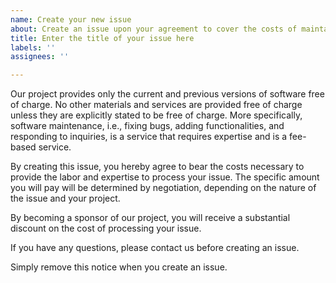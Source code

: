```yaml
---
name: Create your new issue
about: Create an issue upon your agreement to cover the costs of maintaining our project
title: Enter the title of your issue here
labels: ''
assignees: ''

---
```


Our project provides only the current and previous versions of
software free of charge. No other materials and services are provided
free of charge unless they are explicitly stated to be free of
charge. More specifically, software maintenance, i.e., fixing bugs,
adding functionalities, and responding to inquiries, is a service that
requires expertise and is a fee-based service.

By creating this issue, you hereby agree to bear the costs necessary
to provide the labor and expertise to process your issue. The specific
amount you will pay will be determined by negotiation, depending on
the nature of the issue and your project.

By becoming a sponsor of our project, you will receive a substantial
discount on the cost of processing your issue.

If you have any questions, please contact us before creating an issue.

Simply remove this notice when you create an issue.
